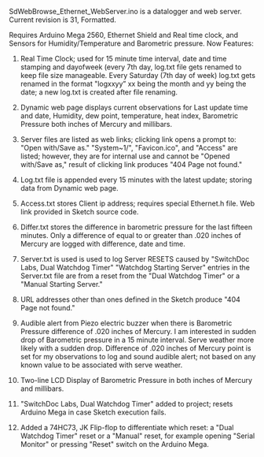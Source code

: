 ﻿SdWebBrowse_Ethernet_WebServer.ino is a datalogger and web server.  Current revision is 31, Formatted.

Requires Arduino Mega 2560, Ethernet Shield and Real time clock, and Sensors for Humidity/Temperature and Barometric pressure.
Now Features:

1. Real Time Clock; used for 15 minute time interval, date and time stamping and dayofweek (every 7th day, log.txt file gets renamed to keep file size manageable. Every Saturday (7th day of week) log.txt gets renamed in the format "logxxyy” xx being the month and yy being the date; a new log.txt is created after file renaming.

2. Dynamic web page displays current observations for Last update time and date, Humidity, dew point, temperature, heat index, Barometric Pressure both inches of Mercury and millibars.

3. Server files are listed as web links; clicking link opens a prompt to: "Open with/Save as." "System~1/", "Favicon.ico", and "Access" are listed; however, they are for internal use and cannot be "Opened with/Save as," result of clicking link produces "404 Page not found."

4. Log.txt file is appended every 15 minutes with the latest update; storing data from Dynamic web page.

5. Access.txt stores Client ip address; requires special Ethernet.h file. Web link provided in Sketch source code.  

6. Differ.txt stores the difference in barometric pressure for the last fifteen minutes. Only a difference of equal to or greater than .020 inches of Mercury are logged with difference, date and time.

7. Server.txt is used is used to log Server RESETS caused by "SwitchDoc Labs, Dual Watchdog Timer" "Watchdog Starting Server" entries in the Server.txt file are from a reset from the "Dual Watchdog Timer" or a "Manual Starting Server." 

8. URL addresses other than ones defined in the Sketch produce "404 Page not found."

9. Audible alert from Piezo electric buzzer when there is Barometric Pressure difference of .020 inches of Mercury.  I am interested in sudden drop of Barometric pressure in a 15 minute interval. Serve weather more likely with a sudden drop.  Difference of .020 inches of Mercury point is set for my observations to log and sound audible alert; not based on any known value to be associated with serve weather.

10. Two-line LCD Display of Barometric Pressure in both inches of Mercury and millibars.
   
11. "SwitchDoc Labs, Dual Watchdog Timer" added to project; resets Arduino Mega in case Sketch execution fails.

12. Added a 74HC73, JK Flip-flop to differentiate which reset: a "Dual Watchdog Timer" reset or a "Manual" reset, for example opening "Serial Monitor" or pressing "Reset" switch on the Arduino Mega.  
